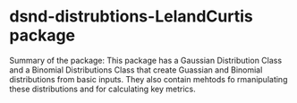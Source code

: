 # dsnd-distrubtions-LelandCurtis package

Summary of the package:
This package has a Gaussian Distribution Class and a Binomial Distributions Class that create Guassian and Binomial distributions from basic inputs. They also contain mehtods fo rmanipulating these distributions and for calculating key metrics.

